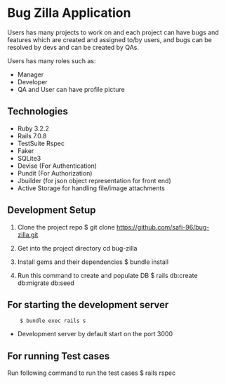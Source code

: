 # Bug Zilla Application
Users has many projects to work on and each project can have bugs and features which are created and assigned to/by users, and bugs can be resolved by devs and can be created by QAs.

Users has many roles such as:
* Manager
* Developer
* QA
and User can have profile picture

## Technologies
* Ruby 3.2.2
* Rails 7.0.8
* TestSuite Rspec
* Faker
* SQLite3
* Devise (For Authentication)
* Pundit (For Authorization)
* Jbuilder (for json object representation for front end)
* Active Storage for handling file/image attachments

## Development Setup
1. Clone the project repo
        $ git clone https://github.com/safi-96/bug-zilla.git

2. Get into the project directory
        cd bug-zilla

3. Install gems and their dependencies
        $ bundle install

4. Run this command to create and populate DB
        $ rails db:create db:migrate db:seed

## For starting the development server
        $ bundle exec rails s

* Development server by default start on the port 3000

## For running Test cases
Run following command to run the test cases
    $ rails rspec
